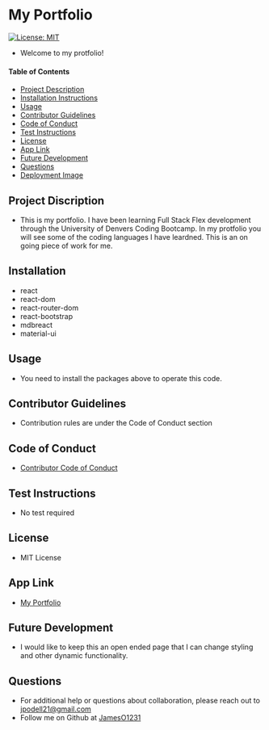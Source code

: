 # My Portfolio
[![License: MIT](https://img.shields.io/badge/License-MIT-yellow.svg)](https://opensource.org/licenses/MIT)
* Welcome to my protfolio!

#### Table of Contents
* [Project Description](#project-description)
* [Installation Instructions](#installation-instructions)
* [Usage](#usage-information)
* [Contributor Guidelines](#contributor-guidelines)
* [Code of Conduct](#code-of-conduct)
* [Test Instructions](#test-instructions)
* [License](#license)
* [App Link](#app-link)
* [Future Development](#future-development)
* [Questions](#questions)
* [Deployment Image](#deployment-image)

## Project Discription
* This is my portfolio. I have been learning Full Stack Flex development through the University of Denvers Coding Bootcamp. In my protfolio you will see some of the coding languages I have leardned. This is an on going piece of work for me. 

## Installation
* react
* react-dom
* react-router-dom
* react-bootstrap
* mdbreact
* material-ui


## Usage
* You need to install the packages above to operate this code. 

## Contributor Guidelines
* Contribution rules are under the Code of Conduct section

## Code of Conduct
* [Contributor Code of Conduct](https://www.contributor-covenant.org/version/2/0/code_of_conduct/code_of_conduct.md)

## Test Instructions
* No test required

## License
* MIT License

## App Link
* [My Portfolio](https://jameso1231-portfolio.herokuapp.com/)

## Future Development
* I would like to keep this an open ended page that I can change styling and other dynamic functionality.

## Questions
* For additional help or questions about collaboration, please reach out to jpodell21@gmail.com
* Follow me on Github at [JamesO1231](http://github.com/JamesO1231)
